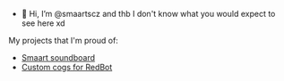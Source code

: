 - 👋 Hi, I’m @smaartscz and thb I don't know what you would expect to see here xd

My projects that I'm proud of:
- [Smaart soundboard](https://github.com/smaartscz/smaart-soundboard)
- [Custom cogs for RedBot](https://github.com/smaartscz/cogs)
<!---
smaartscz/smaartscz is a ✨ special ✨ repository because its `README.md` (this file) appears on your GitHub profile.
You can click the Preview link to take a look at your changes.
--->
